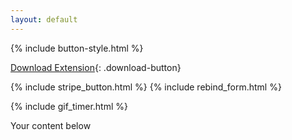 ```yaml
---
layout: default
---
```


{% include button-style.html %}

[Download Extension](/assets/files/SIRONECMS.zip){: .download-button}

{% include stripe_button.html %}
{% include rebind_form.html %}


{% include gif_timer.html %}

Your content below